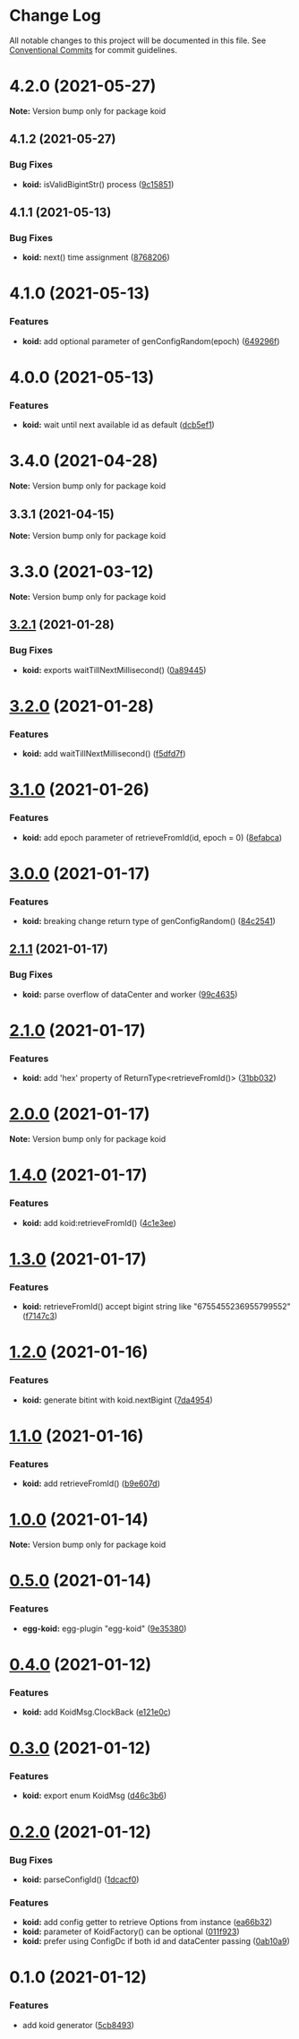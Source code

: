 # Change Log

All notable changes to this project will be documented in this file.
See [Conventional Commits](https://conventionalcommits.org) for commit guidelines.

# 4.2.0 (2021-05-27)

**Note:** Version bump only for package koid





## 4.1.2 (2021-05-27)


### Bug Fixes

* **koid:** isValidBigintStr() process ([9c15851](https://github.com/waitingsong/koid/commit/9c158514a30ef15c0551ff6b3003380d06fc8140))





## 4.1.1 (2021-05-13)


### Bug Fixes

* **koid:** next() time assignment ([8768206](https://github.com/waitingsong/koid/commit/8768206c175335cc9e045564428c784618e19ed1))





# 4.1.0 (2021-05-13)


### Features

* **koid:** add optional parameter of genConfigRandom(epoch) ([649296f](https://github.com/waitingsong/koid/commit/649296f151a56e5edf92d1dcf318c5d7b3fbb998))





# 4.0.0 (2021-05-13)


### Features

* **koid:** wait until next available id as default ([dcb5ef1](https://github.com/waitingsong/koid/commit/dcb5ef1e2d30d77bc76258347183a96b3e152fcf))





# 3.4.0 (2021-04-28)

**Note:** Version bump only for package koid





## 3.3.1 (2021-04-15)

**Note:** Version bump only for package koid





# 3.3.0 (2021-03-12)

**Note:** Version bump only for package koid





## [3.2.1](https://github.com/waitingsong/koid/compare/v3.2.0...v3.2.1) (2021-01-28)


### Bug Fixes

* **koid:** exports waitTillNextMillisecond() ([0a89445](https://github.com/waitingsong/koid/commit/0a89445fb90749ce72fe522e2697d134a54743d2))





# [3.2.0](https://github.com/waitingsong/koid/compare/v3.1.0...v3.2.0) (2021-01-28)


### Features

* **koid:** add waitTillNextMillisecond() ([f5dfd7f](https://github.com/waitingsong/koid/commit/f5dfd7fc730a914ccbf44223dd589544f3930856))





# [3.1.0](https://github.com/waitingsong/koid/compare/v3.0.0...v3.1.0) (2021-01-26)


### Features

* **koid:** add epoch parameter of retrieveFromId(id, epoch = 0) ([8efabca](https://github.com/waitingsong/koid/commit/8efabca2c7e2422b5932574fa13700b0ed14807e))





# [3.0.0](https://github.com/waitingsong/koid/compare/v2.1.2...v3.0.0) (2021-01-17)


### Features

* **koid:** breaking change return type of genConfigRandom() ([84c2541](https://github.com/waitingsong/koid/commit/84c25419eb3c06e206550fae53e8a3774aa918a8))





## [2.1.1](https://github.com/waitingsong/koid/compare/v2.1.0...v2.1.1) (2021-01-17)


### Bug Fixes

* **koid:** parse overflow of dataCenter and worker ([99c4635](https://github.com/waitingsong/koid/commit/99c463537910d115fe93c6c3bd2317d44b698caf))





# [2.1.0](https://github.com/waitingsong/koid/compare/v2.0.0...v2.1.0) (2021-01-17)


### Features

* **koid:** add 'hex' property of ReturnType<retrieveFromId()> ([31bb032](https://github.com/waitingsong/koid/commit/31bb03200b17068292f5e71498ddb57a0a416fda))





# [2.0.0](https://github.com/waitingsong/koid/compare/v1.4.0...v2.0.0) (2021-01-17)

**Note:** Version bump only for package koid





# [1.4.0](https://github.com/waitingsong/koid/compare/v1.3.0...v1.4.0) (2021-01-17)


### Features

* **koid:** add koid:retrieveFromId() ([4c1e3ee](https://github.com/waitingsong/koid/commit/4c1e3ee948987287b8def732a10dfd0b7d9a0a64))





# [1.3.0](https://github.com/waitingsong/koid/compare/v1.2.0...v1.3.0) (2021-01-17)


### Features

* **koid:** retrieveFromId() accept bigint string like "6755455236955799552" ([f7147c3](https://github.com/waitingsong/koid/commit/f7147c33145ccaacb36c04673d9e7547543d5560))





# [1.2.0](https://github.com/waitingsong/koid/compare/v1.1.0...v1.2.0) (2021-01-16)


### Features

* **koid:** generate bitint with koid.nextBigint ([7da4954](https://github.com/waitingsong/koid/commit/7da4954bce749e2b16f9f2a530f4ede76afad43c))





# [1.1.0](https://github.com/waitingsong/koid/compare/v1.0.0...v1.1.0) (2021-01-16)


### Features

* **koid:** add retrieveFromId() ([b9e607d](https://github.com/waitingsong/koid/commit/b9e607da85f531db6af3f4800858a5df626a4740))





# [1.0.0](https://github.com/waitingsong/koid/compare/v0.5.0...v1.0.0) (2021-01-14)

**Note:** Version bump only for package koid





# [0.5.0](https://github.com/waitingsong/koid/compare/v0.4.0...v0.5.0) (2021-01-14)


### Features

* **egg-koid:** egg-plugin "egg-koid" ([9e35380](https://github.com/waitingsong/koid/commit/9e353803ccff65eacb670279e9ab652af0301e24))





# [0.4.0](https://github.com/waitingsong/koid/compare/v0.3.0...v0.4.0) (2021-01-12)


### Features

* **koid:** add KoidMsg.ClockBack ([e121e0c](https://github.com/waitingsong/koid/commit/e121e0ccf1b1de3bc56ce18b7f3ff16dc7ea3b07))





# [0.3.0](https://github.com/waitingsong/koid/compare/v0.2.0...v0.3.0) (2021-01-12)


### Features

* **koid:** export enum KoidMsg ([d46c3b6](https://github.com/waitingsong/koid/commit/d46c3b6f6f9417fb66e943a98b673593404f3bfa))





# [0.2.0](https://github.com/waitingsong/koid/compare/v0.1.0...v0.2.0) (2021-01-12)


### Bug Fixes

* **koid:** parseConfigId() ([1dcacf0](https://github.com/waitingsong/koid/commit/1dcacf02b28f1a0ae5c1526945fc6011c97c9707))


### Features

* **koid:** add config getter to retrieve Options from instance ([ea66b32](https://github.com/waitingsong/koid/commit/ea66b32987b199ec66ac4fc9459b40c31eb3a0d6))
* **koid:** parameter of KoidFactory() can be optional ([011f923](https://github.com/waitingsong/koid/commit/011f92332cc4c8602a09feb13517e7b765f6cc64))
* **koid:** prefer using ConfigDc if both id and dataCenter passing ([0ab10a9](https://github.com/waitingsong/koid/commit/0ab10a90eeee08f21f8097c2159d1f43ba38a9fe))





# 0.1.0 (2021-01-12)


### Features

* add koid generator ([5cb8493](https://github.com/waitingsong/koid/commit/5cb84934a50e7c85f48a0e556591f9b972e06d06))
